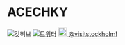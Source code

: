 # ACECHKY

<img alt="깃허브" src="https://camo.githubusercontent.com/297212f5cfd71f14f1a774a22bfd24b24bfa996aa72f4d941f790c8606ca8f0d/68747470733a2f2f696d672e736869656c64732e696f2f62616467652f4769744875622d2532333132313030452e7376673f267374796c653d666f722d7468652d6261646765266c6f676f3d476974687562266c6f676f436f6c6f723d7768697465" data-canonical-src="https://img.shields.io/badge/GitHub-%2312100E.svg?&amp;style=for-the-badge&amp;logo=Github&amp;logoColor=white" style="max-width: 100%;">
<a href="https://twitter.com/Guibz16" rel="nofollow"><img alt="트위터" src="https://camo.githubusercontent.com/e1c2fd3bcd4ed13889ed78d1e814261a7cfbc79ae826198b7813850b15a8d956/68747470733a2f2f696d672e736869656c64732e696f2f62616467652f747769747465722d2532333144413146322e7376673f267374796c653d666f722d7468652d6261646765266c6f676f3d74776974746572266c6f676f436f6c6f723d7768697465" data-canonical-src="https://img.shields.io/badge/twitter-%231DA1F2.svg?&amp;style=for-the-badge&amp;logo=twitter&amp;logoColor=white" style="max-width: 100%;"></a>
<a href="https://www.instagram.com/visitstockholm/" rel="nofollow"><img src="https://camo.githubusercontent.com/e3d4f28b68ddcb661ae21daaf9ffda3a86ce25e30de86975b63399f73de63df3/68747470733a2f2f75706c6f61642e77696b696d656469612e6f72672f77696b6970656469612f636f6d6d6f6e732f7468756d622f652f65372f496e7374616772616d5f6c6f676f5f323031362e7376672f3130323470782d496e7374616772616d5f6c6f676f5f323031362e7376672e706e67" width="20" data-canonical-src="https://upload.wikimedia.org/wikipedia/commons/thumb/e/e7/Instagram_logo_2016.svg/1024px-Instagram_logo_2016.svg.png" style="max-width: 100%;"> @visitstockholm!</a>
